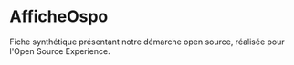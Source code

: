 # AfficheOspo
Fiche synthétique présentant notre démarche open source, réalisée pour l'Open Source Experience.
